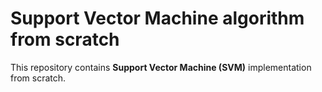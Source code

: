 # Support Vector Machine algorithm from scratch
This repository contains **Support Vector Machine (SVM)** implementation from scratch.